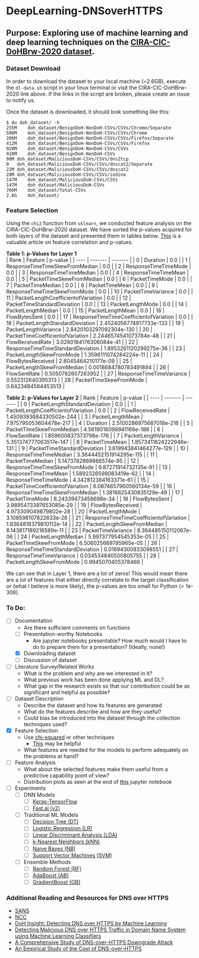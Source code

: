 # DeepLearning-DNSoverHTTPS  
## Purpose: Exploring use of machine learning and deep learning techniques on the [CIRA-CIC-DoHBrw-2020 dataset](https://www.unb.ca/cic/datasets/dohbrw-2020.html).  

### Dataset Download  
In order to download the dataset to your local machine (~2.6GB), execute the `dl-data.sh` script in your linux terminal or visit the CIRA-CIC-DoHBrw-2020 link above. If the links in the script are broken, please create an issue to notify us.  

Once the dataset is downloaded, it should look something like this:  
```
$ du doh_dataset/ -h
255M	doh_dataset/BenignDoH-NonDoH-CSVs/CSVs/Chrome/Separate
508M	doh_dataset/BenignDoH-NonDoH-CSVs/CSVs/Chrome
206M	doh_dataset/BenignDoH-NonDoH-CSVs/CSVs/Firefox/Separate
412M	doh_dataset/BenignDoH-NonDoH-CSVs/CSVs/Firefox
920M	doh_dataset/BenignDoH-NonDoH-CSVs/CSVs
920M	doh_dataset/BenignDoH-NonDoH-CSVs
98M	doh_dataset/MaliciousDoH-CSVs/CSVs/dns2tcp
0	doh_dataset/MaliciousDoH-CSVs/CSVs/dnscat2/Separate
22M	doh_dataset/MaliciousDoH-CSVs/CSVs/dnscat2
28M	doh_dataset/MaliciousDoH-CSVs/CSVs/iodine
147M	doh_dataset/MaliciousDoH-CSVs/CSVs
147M	doh_dataset/MaliciousDoH-CSVs
766M	doh_dataset/Total-CSVs
2.6G	doh_dataset/ 
```

### Feature Selection
Using the `chi2` function from `sklearn`, we conducted feature analysis on the CIRA-CIC-DoHBrw-2020 dataset. We have sorted the p-values acquired for both layers of the dataset and presented them in tables below. [This](https://towardsdatascience.com/feature-selection-correlation-and-p-value-da8921bfb3cf) is a valuable article on feature correlation and p-values.  

**Table 1: p-Values for Layer 1**  
| Rank | Feature | p-value |
| ---- | ------- | ------- |
| 0 | Duration | 0.0 |
| 1 | ResponseTimeTimeSkewFromMedian | 0.0 |
| 2 | ResponseTimeTimeMode | 0.0 |
| 3 | ResponseTimeTimeMedian | 0.0 |
| 4 | ResponseTimeTimeMean | 0.0 |
| 5 | PacketTimeSkewFromMedian | 0.0 |
| 6 | PacketTimeMode | 0.0 |
| 7 | PacketTimeMedian | 0.0 |
| 8 | PacketTimeMean | 0.0 |
| 9 | ResponseTimeTimeSkewFromMode | 0.0 |
| 10 | PacketTimeVariance | 0.0 |
| 11 | PacketLengthCoefficientofVariation | 0.0 |
| 12 | PacketTimeStandardDeviation | 0.0 |
| 13 | PacketLengthMode | 0.0 |
| 14 | PacketLengthMedian | 0.0 |
| 15 | PacketLengthMean | 0.0 |
| 16 | FlowBytesSent | 0.0 |
| 17 | ResponseTimeTimeCoefficientofVariation | 0.0 |
| 18 | PacketLengthStandardDeviation | 2.4524056774817733e-133 |
| 19 | PacketLengthVariance | 2.8420103297092304e-130 |
| 20 | PacketTimeCoefficientofVariation | 2.2446574541073784e-48 |
| 21 | FlowReceivedRate | 3.0280184176306084e-41 |
| 22 | ResponseTimeTimeStandardDeviation | 1.8953261120299275e-36 |
| 23 | PacketLengthSkewFromMode | 1.3596111074284224e-11 |
| 24 | FlowBytesReceived | 2.8045464210177e-09 |
| 25 | PacketLengthSkewFromMedian | 0.0018684780783491894 |
| 26 | FlowSentRate | 0.5050782607263952 |
| 27 | ResponseTimeTimeVariance | 0.552312640395313 |
| 28 | PacketTimeSkewFromMode | 0.6423484584453513 |

**Table 2: p-Values for Layer 2**
| Rank | Feature | p-value |
| ---- | ------- | ------- |
| 0 | PacketLengthStandardDeviation | 0.0 |
| 1 | PacketLengthCoefficientofVariation | 0.0 |
| 2 | FlowReceivedRate | 1.4509393684330502e-244 |
| 3 | PacketLengthMean | 7.975795053604478e-217 |
| 4 | Duration | 2.5100286975687018e-216 |
| 5 | PacketTimeSkewFromMedian | 4.5619016098941166e-188 |
| 6 | FlowSentRate | 1.859600837373798e-176 |
| 7 | PacketLengthVariance | 5.351374777063517e-147 |
| 8 | PacketTimeMean | 1.8573411824222946e-131 |
| 9 | PacketTimeStandardDeviation | 3.619943841464277e-129 |
| 10 | ResponseTimeTimeMedian | 3.3644452151914295e-115 |
| 11 | PacketTimeMedian | 5.1473782869866574e-95 |
| 12 | ResponseTimeTimeSkewFromMode | 9.87271914732135e-91 |
| 13 | ResponseTimeTimeMean | 1.5892326599083419e-62 |
| 14 | ResponseTimeTimeMode | 4.342812384163371e-61 |
| 15 | PacketTimeCoefficientofVariation | 6.0874657960560134e-59 |
| 16 | ResponseTimeTimeSkewFromMedian | 1.3816825430835129e-49 |
| 17 | PacketTimeMode | 8.24339473458698e-34 |
| 18 | FlowBytesSent | 3.9895473397653085e-29 |
| 19 | FlowBytesReceived | 4.973309049879802e-28 |
| 20 | PacketLengthMode | 3.108598107822633e-26 |
| 21 | ResponseTimeTimeCoefficientofVariation | 1.8364818379810112e-14 |
| 22 | PacketLengthSkewFromMedian | 8.143817189216589e-11 |
| 23 | PacketTimeVariance | 8.364485150112067e-06 |
| 24 | PacketLengthMedian | 5.997377954545353e-05 |
| 25 | PacketTimeSkewFromMode | 6.506025669785965e-05 |
| 26 | ResponseTimeTimeStandardDeviation | 0.01694300833098551 |
| 27 | ResponseTimeTimeVariance | 0.034534840500805755 |
| 28 | PacketLengthSkewFromMode | 0.9945070405378466 |

We can see that in Layer 1, there are a lot of zeros! This would mean there are a lot of features that either directly correlate to the target classification *or* (what I believe is more likely), the p-values are too small for Python (< 1e-308).

### To Do:
- [ ] Documentation
  - Are there sufficient comments on functions
  - [ ] Presentation-worthy Notebooks
    - Are jupyter notebooks presentable? How much would I have to do to prepare them for a presentation? (Ideally, none!)
  - [x] Downloading dataset
  - [ ] Discussion of dataset
- [ ] Literature Survey/Related Works
  - What is the problem and why are we interested in it?  
  - What previous work has been done applying ML and DL?
  - What gap in the research exists so that our contribution could be as significant and helpful as possible?
- [ ] Dataset Description
  - Describe the dataset and how its features are generated
  - What do the features describe and how are they useful?
  - Could bias be introduced into the dataset through the collection techniques used?
- [x] Feature Selection
  - Use [chi-squared](https://scikit-learn.org/stable/modules/generated/sklearn.feature_selection.chi2.html) or other techniques
    - [This](https://towardsdatascience.com/chi-square-test-for-feature-selection-in-machine-learning-206b1f0b8223) may be helpful
  - What features are needed for the models to perform adequately on the problems at hand?
- [ ] Feature Analysis
  - What about the selected features make them useful from a predictive capability point of view?
  - Distribution plots as seen at the end of [this](https://github.com/rambasnet/DeepLearningMaliciousURLs/blob/master/feature%20analysis.ipynb) jupyter notebook
- [ ] Experiments  
  - [ ] DNN Models
    - [ ] [Keras-TensorFlow](https://keras.io/)
    - [ ] [Fast.ai (v2)](https://docs.fast.ai/quick_start.html)
  - [ ] Traditional ML Models
    - [ ] [Decision Tree (DT)](https://scikit-learn.org/stable/modules/generated/sklearn.tree.DecisionTreeClassifier.html)
    - [ ] [Logistic Regression (LR)](https://scikit-learn.org/stable/modules/generated/sklearn.linear_model.LinearRegression.html)
    - [ ] [Linear Discriminant Analysis (LDA)](https://scikit-learn.org/stable/modules/generated/sklearn.discriminant_analysis.LinearDiscriminantAnalysis.html)
    - [ ] [k-Nearest Neighbors (kNN)](https://scikit-learn.org/stable/modules/generated/sklearn.neighbors.KNeighborsClassifier.html)
    - [ ] [Naive Bayes (NB)](https://scikit-learn.org/stable/modules/generated/sklearn.naive_bayes.GaussianNB.html)
    - [ ] [Support Vector Machines (SVM)](https://scikit-learn.org/stable/modules/generated/sklearn.svm.SVC.html)
  - [ ] Ensemble Methods
    - [ ] [Random Forest (RF)](https://scikit-learn.org/stable/modules/generated/sklearn.ensemble.RandomForestClassifier.html)
    - [ ] [AdaBoost (AB)](https://scikit-learn.org/stable/modules/generated/sklearn.ensemble.AdaBoostClassifier.html)
    - [ ] [GradientBoost (GB)](https://scikit-learn.org/stable/modules/generated/sklearn.ensemble.GradientBoostingClassifier.html)

### Additional Reading and Resources for DNS over HTTPS
 - [SANS](https://www.sans.org/reading-room/whitepapers/dns/paper/39160)
 - [NCC](https://research.nccgroup.com/2020/03/30/impact-of-dns-over-https-doh-on-dns-rebinding-attacks/)
 - [DoH Insight: Detecting DNS over HTTPS by Machine Learning](https://dl.acm.org/doi/10.1145/3407023.3409192)
 - [Detecting Malicious DNS over HTTPS Traffic in Domain Name System using Machine Learning Classifiers](http://pubs.sciepub.com/jcsa/8/2/2/index.html)
 - [A Comprehensive Study of DNS-over-HTTPS Downgrade Attack](https://www.usenix.org/system/files/foci20-paper-huang.pdf)
 - [An Empirical Study of the Cost of DNS-over-HTTPS](https://www.researchgate.net/publication/335833348_An_Empirical_Study_of_the_Cost_of_DNS-over-HTTPS)

